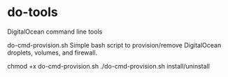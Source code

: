 # do-tools
DigitalOcean command line tools

do-cmd-provision.sh
Simple bash script to provision/remove DigitalOcean droplets, volumes, and firewall.

chmod +x do-cmd-provision.sh
./do-cmd-provision.sh install/uninstall
